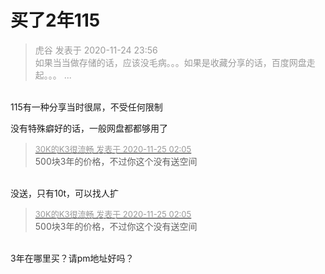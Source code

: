 # 买了2年115


<div class="quote"><blockquote><font color="#999999">虎谷 发表于 2020-11-24 23:56</font><br />
<font color="#999999">如果当当做存储的话，应该没毛病。。。如果是收藏分享的话，百度网盘走起。。。 ...</font></blockquote></div><br />
115有一种分享当时很屌，不受任何限制

没有特殊癖好的话，一般网盘都都够用了

<div class="quote"><blockquote><font size="2"><a href="https://www.hostloc.com/forum.php?mod=redirect&amp;goto=findpost&amp;pid=9512362&amp;ptid=770992" target="_blank"><font color="#999999">30K的K3很流畅 发表于 2020-11-25 02:05</font></a></font><br />
500块3年的价格，不过你这个没有送空间</blockquote></div><br />
没送，只有10t，可以找人扩

<div class="quote"><blockquote><font size="2"><a href="https://www.hostloc.com/forum.php?mod=redirect&amp;goto=findpost&amp;pid=9512362&amp;ptid=770992" target="_blank"><font color="#999999">30K的K3很流畅 发表于 2020-11-25 02:05</font></a></font><br />
500块3年的价格，不过你这个没有送空间</blockquote></div><br />
3年在哪里买？请pm地址好吗？
